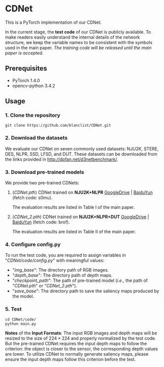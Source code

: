 # CDNet

This is a PyTorch implementation of our CDNet.

In the current stage, the **test code** of our CDNet is publicly available. To make readers easily understand the internal details of the network structure, we keep the variable names to be consistent with the symbols used in the main paper. *The training code will be released until the main paper is accepted*. 

## Prerequisites

- PyTorch 1.4.0
- opencv-python 3.4.2

## Usage

### 1. Clone the repository

```
git clone https://github.com/blanclist/CDNet.git
```

### 2. Download the datasets

We evaluate our CDNet on seven commonly used datasets: NJU2K, STERE, DES, NLPR, SSD, LFSD, and DUT. These datasets can be downloaded from the links provided in http://dpfan.net/d3netbenchmark/.

### 3. Download pre-trained models

We provide two pre-trained CDNets:

1. (*CDNet.pth*) CDNet trained on **NJU2K+NLPR** [GoogleDrive](https://drive.google.com/file/d/15x2dnzAySxNa8xXd-L6mF3T0M_QCf9HR/view?usp=sharing) | [BaiduYun](https://pan.baidu.com/s/1AY-NSrXI0IQt2dUzA4BLZw) (fetch code: s0mu). 

   The evaluation results are listed in Table I of the main paper.

2. (*CDNet_2.pth*) CDNet trained on **NJU2K+NLPR+DUT** [GoogleDrive](https://drive.google.com/file/d/1MgTHjexvU-y_qNu7xoPUJbvhPnaKqSjt/view?usp=sharing) | [BaiduYun](https://pan.baidu.com/s/1PE7oOxjNbTrzAaKfTWsajg) (fetch code: brof). 

   The evaluation results are listed in Table II of the main paper.

### 4. Configure config.py

To run the test code, you are required to assign variables in "*CDNet/code/config.py*" with meaningful values:

- "*img_base*": The directory path of RGB images.
- "*depth_base*": The directory path of depth maps.
- "*checkpoint_path*": The path of pre-trained model (*i.e.*, the path of "*CDNet.pth*" or "*CDNet_2.pth*").
- "*save_base*": The directory path to save the saliency maps produced by the model.

### 5. Test

```
cd CDNet/code/
python main.py
```

**Notes** of the **Input Formats**: The input RGB images and depth maps will be resized to the size of $224\times 224$ and properly normalized by the test code. But the pre-trained CDNet requires the input depth maps to follow the criterion: the object is closer to the sensor, the corresponding depth values are lower. To utilize CDNet to normally generate saliency maps, please ensure the input depth maps follow this criterion before the test.
